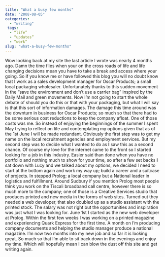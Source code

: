 ```yaml
---
title: "What a busy few months"
date: "2008-08-05"
categories: 
  - "writing"
 tags:
  - “life”
  - “updates”
  - “work”
slug: "what-a-busy-few-months"
---
```


Wow looking back at my site the last article I wrote was nearly 4 months ago. Damn the time flies when your on the cross roads of life and life changing decisions mean you have to take a break and access where your going. So if you know me or have followed this blog you will no doubt know that I work as a sales development manager for Oscar Products; a small local packaging wholesaler. Unfortunately thanks to this sudden movement in the “save the environment and don’t use a carrier bag” inspired by the Daily Mail and green movements. Now I’m not going to start the whole debate of should you do this or that with your packaging, but what I will say is that this sort of information damages. The damage this time around was the downturn in business for Oscar Products; so much so that there had to be some serious cost reductions to keep the company afloat. One of those costs was me. So instead of enjoying the beginnings of the summer I spent May trying to reflect on life and contemplating my options given that as of the 1st June I will be made redundant. Obviously the first step was to get my name on the local recruitment agencies and employment services. But my second step was to decide what I wanted to do as I saw this as a second chance. Of course my love for the internet came to the front so I started looking for a job in this industry. Easier said than done when you have no portfolio and nothing much to show for your time, so after a few set backs I sat down with Lucy and we talked about my options, we decided I need to start at the bottom again and work my way up; build a career and a suitcase of projects. In stepped Prolog; a local company but a National leader in logistics and fulfillment. Around Sudbury if you mention Prolog most people think you work on the Tiscali broadband call centre, however there is so much more to the company; one of those is a Creative Services studio that produces printed and new media in the forms of web sites. Turned out they needed a web developer, that also doubled up as a studio assistant with the printed stock. The salary was not right but the opportunities and inspiration was just what I was looking for. June 1st I started as the new web developer at Prolog. Within the first few weeks I was working on a printed magazine and experiencing Quark Express for the first time. A month on I’m producing company documents and helping the studio manager produce a national magazine. I’m now two months into my new job and so far it is looking great. So much so that I’m able to sit back down in the evenings and enjoy my time. Which will hopefully mean I can blow the dust off this site and get writing again.
